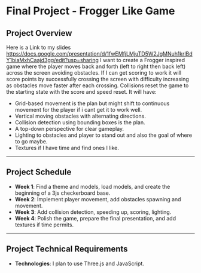# **Final Project - Frogger Like Game**

## **Project Overview**



Here is a Link to my slides https://docs.google.com/presentation/d/1fwEMfjLMjuTD5W2JgMNuh1krlBdY1biaMxhCaajd3gg/edit?usp=sharing
I want to create a Frogger inspired game where the player moves back and forth (left to right then back left) across the screen avoiding obstacles. If I can get scoring to work it will score points by successfully crossing the screen with difficulty increasing as obstacles move faster after each crossing. Collisions reset the game to the starting state with the score and speed reset. 
It will have:
- Grid-based movement is the plan but might shift to continuous movement for the player if i cant get it to work well.
- Vertical moving obstacles with alternating directions.
- Collision detection using bounding boxes is the plan.
- A top-down perspective for clear gameplay.
- Lighting to obstacles and player to stand out and also the goal of where to go maybe.
- Textures if I have time and find ones I like.
  
---

## **Project Schedule**

- **Week 1**: Find a theme and models, load models, and create the beginning of a 3js checkerboard base.  
- **Week 2**: Implement player movement, add obstacles spawning and movement.  
- **Week 3**: Add collision detection, speeding up, scoring, lighting.  
- **Week 4**: Polish the game, prepare the final presentation, and add textures if time permits.

---

## **Project Technical Requirements**

- **Technologies**: I plan to use Three.js and JavaScript.

